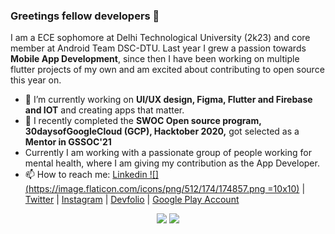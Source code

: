 ### Greetings fellow developers 👋

<!--
**hareshnayak/hareshnayak** is a ✨ _special_ ✨ repository because its `README.md` (this file) appears on your GitHub profile.

- 🔭 I’m currently working on Flutter and Firebase
- 🌱 I’m currently learning ...
- 👯 I’m looking to collaborate on ...
- 🤔 I’m looking for help with ...
- 💬 Ask me about ...
- 📫 How to reach me: ...
- 😄 Pronouns: ...
- ⚡ Fun fact: ...
-->
I am a ECE sophomore at Delhi Technological University (2k23) and core member at Android Team DSC-DTU. Last year I grew a passion towards **Mobile App Development**, since then I have been working on multiple flutter projects of my own and am excited about contributing to open source this year on.  
- 🔭 I’m currently working on **UI/UX design, Figma, Flutter and Firebase and IOT** and creating apps that matter.
- 🌱 I recently completed the **SWOC Open source program, 30daysofGoogleCloud (GCP), Hacktober 2020,** got selected as a  **Mentor in GSSOC'21** 
- Currently I am working with a passionate group of people working for mental health, where I am giving my contribution as the App Developer.
- 📫 How to reach me: [Linkedin ![](https://image.flaticon.com/icons/png/512/174/174857.png =10x10)](https://linkedin.in/in/hareshnayak08) | [Twitter](https://twitter.com/HareshNayak19) | [Instagram](https://www.instagram.com/sketchharry01) | [Devfolio](https://devfolio.co/@HareshNayak) | [Google Play Account](https://play.google.com/store/apps/developer?id=Himesh+Haresh) 

<p align="center">
  <img src="https://github-readme-streak-stats.herokuapp.com/?user=hareshnayak&theme=prussian&border_radius=2">
  <img src="https://github-readme-stats.vercel.app/api?username=hareshnayak&show_icons=true&theme=prussian&border_radius=2">
</p
